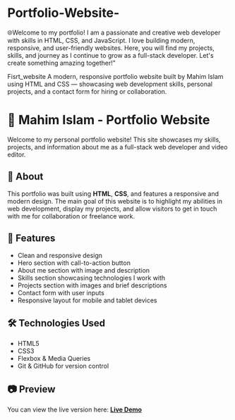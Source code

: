 # Portfolio-Website-
🌐Welcome to my portfolio! I am a passionate and creative web developer with skills in HTML, CSS, and JavaScript. I love building modern, responsive, and user-friendly websites. Here, you will find my projects, skills, and journey as I continue to grow as a full-stack developer. Let's create something amazing together!"


Fisrt_website
A modern, responsive portfolio website built by Mahim Islam using HTML and CSS — showcasing web development skills, personal projects, and a contact form for hiring or collaboration.

# 💼 Mahim Islam - Portfolio Website

Welcome to my personal portfolio website! This site showcases my skills, projects, and information about me as a full-stack web developer and video editor.

## 📌 About

This portfolio was built using **HTML**, **CSS**, and features a responsive and modern design. The main goal of this website is to highlight my abilities in web development, display my projects, and allow visitors to get in touch with me for collaboration or freelance work.

## 🧠 Features

- Clean and responsive design
- Hero section with call-to-action button
- About me section with image and description
- Skills section showcasing technologies I work with
- Projects section with images and brief descriptions
- Contact form with user inputs
- Responsive layout for mobile and tablet devices

## 🛠️ Technologies Used

- HTML5
- CSS3
- Flexbox & Media Queries
- Git & GitHub for version control

## 📷 Preview

You can view the live version here: **[Live Demo](https://codingwithmahim.github.io/Portfolio-Website-/)**  
